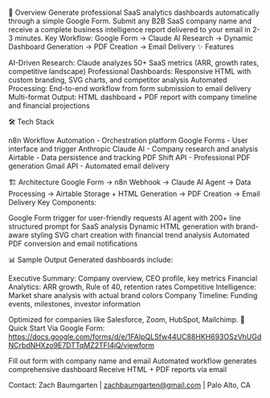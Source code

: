 

🚀 Overview
Generate professional SaaS analytics dashboards automatically through a simple Google Form. Submit any B2B SaaS company name and receive a complete business intelligence report delivered to your email in 2-3 minutes.
Key Workflow: Google Form → Claude AI Research → Dynamic Dashboard Generation → PDF Creation → Email Delivery
✨ Features

AI-Driven Research: Claude analyzes 50+ SaaS metrics (ARR, growth rates, competitive landscape)
Professional Dashboards: Responsive HTML with custom branding, SVG charts, and competitor analysis
Automated Processing: End-to-end workflow from form submission to email delivery
Multi-format Output: HTML dashboard + PDF report with company timeline and financial projections

🛠️ Tech Stack

n8n Workflow Automation - Orchestration platform
Google Forms - User interface and trigger
Anthropic Claude AI - Company research and analysis
Airtable - Data persistence and tracking
PDF Shift API - Professional PDF generation
Gmail API - Automated email delivery

🏗️ Architecture
Google Form → n8n Webhook → Claude AI Agent → Data Processing → 
Airtable Storage + HTML Generation → PDF Creation → Email Delivery
Key Components:

Google Form trigger for user-friendly requests
AI agent with 200+ line structured prompt for SaaS analysis
Dynamic HTML generation with brand-aware styling
SVG chart creation with financial trend analysis
Automated PDF conversion and email notifications

📊 Sample Output
Generated dashboards include:

Executive Summary: Company overview, CEO profile, key metrics
Financial Analytics: ARR growth, Rule of 40, retention rates
Competitive Intelligence: Market share analysis with actual brand colors
Company Timeline: Funding events, milestones, investor information

Optimized for companies like Salesforce, Zoom, HubSpot, Mailchimp.
🚀 Quick Start
Via Google Form: https://docs.google.com/forms/d/e/1FAIpQLSfw44UC88HKH693OSzVhUGdNCrbdNHXzo9E7DTTqMZ2TFI4jQ/viewform

Fill out form with company name and email
Automated workflow generates comprehensive dashboard
Receive HTML + PDF reports via email


Contact: Zach Baumgarten | zachbaumgarten@gmail.com | Palo Alto, CA
